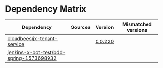 # Dependency Matrix

Dependency | Sources | Version | Mismatched versions
---------- | ------- | ------- | -------------------
[cloudbees/jx-tenant-service](https://github.com/cloudbees/jx-tenant-service) |  | [0.0.220](https://github.com/cloudbees/jx-tenant-service/releases/tag/v0.0.220) | 
[jenkins-x-bot-test/bdd-spring-1573698932](https://github.com/jenkins-x-bot-test/bdd-spring-1573698932.git) |  | []() | 
